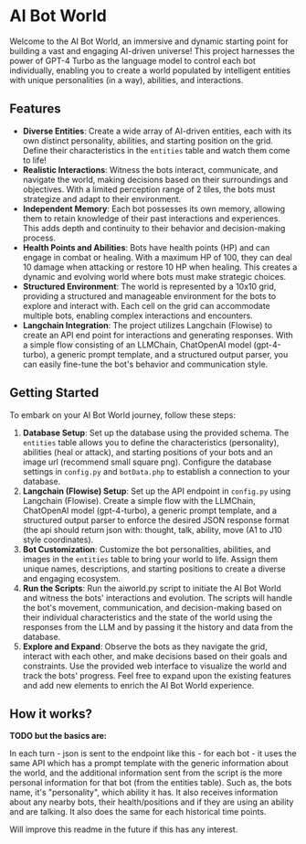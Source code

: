 # AI Bot World

Welcome to the AI Bot World, an immersive and dynamic starting point for building a vast and engaging AI-driven universe! This project harnesses the power of GPT-4 Turbo as the language model to control each bot individually, enabling you to create a world populated by intelligent entities with unique personalities (in a way), abilities, and interactions.

## Features

- **Diverse Entities**: Create a wide array of AI-driven entities, each with its own distinct personality, abilities, and starting position on the grid. Define their characteristics in the `entities` table and watch them come to life!
- **Realistic Interactions**: Witness the bots interact, communicate, and navigate the world, making decisions based on their surroundings and objectives. With a limited perception range of 2 tiles, the bots must strategize and adapt to their environment.
- **Independent Memory**: Each bot possesses its own memory, allowing them to retain knowledge of their past interactions and experiences. This adds depth and continuity to their behavior and decision-making process.
- **Health Points and Abilities**: Bots have health points (HP) and can engage in combat or healing. With a maximum HP of 100, they can deal 10 damage when attacking or restore 10 HP when healing. This creates a dynamic and evolving world where bots must make strategic choices.
- **Structured Environment**: The world is represented by a 10x10 grid, providing a structured and manageable environment for the bots to explore and interact with. Each cell on the grid can accommodate multiple bots, enabling complex interactions and encounters.
- **Langchain Integration**: The project utilizes Langchain (Flowise) to create an API end point for interactions and generating responses. With a simple flow consisting of an LLMChain, ChatOpenAI model (gpt-4-turbo), a generic prompt template, and a structured output parser, you can easily fine-tune the bot's behavior and communication style.

## Getting Started

To embark on your AI Bot World journey, follow these steps:

1. **Database Setup**: Set up the database using the provided schema. The `entities` table allows you to define the characteristics (personality), abilities (heal or attack), and starting positions of your bots and an image url (recommend small square png). Configure the database settings in `config.py` and `botData.php` to establish a connection to your database.
2. **Langchain (Flowise) Setup**: Set up the API endpoint in `config.py` using Langchain (Flowise). Create a simple flow with the LLMChain, ChatOpenAI model (gpt-4-turbo), a generic prompt template, and a structured output parser to enforce the desired JSON response format (the api should return json with: thought, talk, ability, move (A1 to J10 style coordinates). 
3. **Bot Customization**: Customize the bot personalities, abilities, and images in the `entities` table to bring your world to life. Assign them unique names, descriptions, and starting positions to create a diverse and engaging ecosystem.
4. **Run the Scripts**: Run the aiworld.py script to initiate the AI Bot World and witness the bots' interactions and evolution. The scripts will handle the bot's movement, communication, and decision-making based on their individual characteristics and the state of the world using the responses from the LLM and by passing it the history and data from the database.
5. **Explore and Expand**: Observe the bots as they navigate the grid, interact with each other, and make decisions based on their goals and constraints. Use the provided web interface to visualize the world and track the bots' progress. Feel free to expand upon the existing features and add new elements to enrich the AI Bot World experience.

## How it works?

**TODO but the basics are:**

In each turn - json is sent to the endpoint like this - for each bot - it uses the same API which has a prompt template with the generic information about the world, and the additional information sent from the script is the more personal information for that bot (from the entities table). Such as, the bots name, it's "personality", which ability it has.
It also receives information about any nearby bots, their health/positions and if they are using an ability and are talking.
It also does the same for each historical time points.

Will improve this readme in the future if this has any interest.
